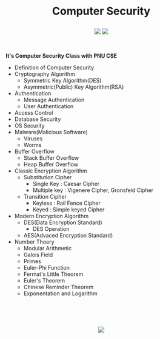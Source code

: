 # <p align="center">Computer Security</p>

<p align="center">
<img src="https://img.shields.io/badge/PYTHON-0696D7?style=for-the-badge&logo=Python&logoColor=white"> <img src="https://img.shields.io/badge/Cryptography-F99A66?style=for-the-badge&logo=devrant&logoColor=A81D33">
</p>
<br/>

__It's Computer Security Class with PNU CSE__
- Definition of Computer Security
- Cryptography Algorithm
  - Symmetric Key Algorithm(DES)
  - Asymmetric(Public) Key Algorithm(RSA)
- Authentication
  - Message Authentication
  - User Authentication
- Access Control
- Database Security
- OS Security
- Malware(Malicious Software)
  - Viruses
  - Worms
- Buffer Overflow
  - Stack Buffer Overflow
  - Heap Buffer Overflow
- Classic Encryption Algorithm
  - Substitution Cipher
    - Single Key : Caesar Cipher
    - Multiple key : Vigenere Cipher, Gronsfeld Cipher
  - Transition Cipher
    - Keyless : Rail Fence Cipher
    - Keyed : Simple keyed Cipher
- Modern Encryption Algorithm
  - DES(Data Encryption Standard)
    - DES Operation
  - AES(Advaced Encryption Standard)
- Number Thoery
  - Modular Arithmetic
  - Galois Field
  - Primes
  - Euler-Phi Function
  - Fermat's Little Theorem
  - Euler's Theorem
  - Chinese Reminder Theorem
  - Exponentation and Logarithm

<br/>
<br/>
<br/>
<p align="center">
<img src="https://github-readme-stats.vercel.app/api?username=Jinseop-Sim&show_icons=true&theme=gruvbox&hide=["issues"]">
</p>
